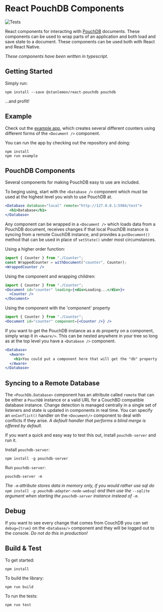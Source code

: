 # React PouchDB Components

![Tests](https://github.com/stanlemon/react-pouchdb/workflows/Tests/badge.svg)

React components for interacting with [PouchDB](https://pouchdb.com) documents.  These components can be used to wrap parts of an application and both load and save state to a document.  These components can be used both with React and React Native.

*These components have been written in typescript.*

## Getting Started

Simply run:

```shell
npm install --save @stanlemon/react-pouchdb pouchdb
```

...and profit!

## Example

Check out the [example app](./example/), which creates several different counters using different forms of the `<Document />` component.

You can run the app by checking out the repository and doing:

```shell
npm install
npm run example
```

## PouchDB Components

Several components for making PouchDB easy to use are included.

To beging using, start with the `<Database />` component which must be used at the highest level you wish to use PouchDB at.

```jsx
<Database database="local" remote="http://127.0.0.1:5984/test">
  <h1>Database</h1>
</Database>
```

Any component can be wrapped in a `<Document />` which loads data from a PouchDB document, receives changes if that local PouchDB instance is syncing from a remote CouchDB instance, and provides a `putDocument()` method that can be used in place of `setState()` under most circumstances.

Using a higher order function:
```jsx
import { Counter } from "./Counter";
const WrappedCounter = withDocument("counter", Counter);
<WrappedCounter />
```

Using the component and wrapping children:
```jsx
import { Counter } from "./Counter";
<Document id="counter" loading={<div>Loading...</div>}>
  <Counter />
</Document>
```

Using the component with the 'component' property
```jsx
import { Counter } from "./Counter";
<Document id="counter" component={<Counter />} />
```

If you want to get the PouchDB instance as a `db` property on a component, simply wrap it in `<Aware/>`.  This can be nested anywhere in your tree so long as at the top level you have a `<Database />` component.

```jsx
<Database>
  <Aware>
    <h1>You could put a component here that will get the "db" property.</h1>
  </Aware>
</Database>
```

## Syncing to a Remote Database

The `<PouchDb.Database>` component has an attribute called `remote` that can be either a `PouchDB` instance or a valid URL for a CouchBD compatible database instance.  Change detection is managed centrally in a single set of listeners and state is updated in components in real time. You can specify an `onConflict()` handler on the `<Document/>` component to deal with conflicts if they arise. *A default handler that performs a blind merge is offered by default.*

If you want a quick and easy way to test this out, install `pouchdb-server` and run it.

Install `pouchdb-server`:

```shell
npm install -g pouchdb-server
```

Run `pouchdb-server`:
```shell
pouchdb-server -m
```
_The `-m` attribute stores data in memory only, if you would rather use sql do `npm install -g pouchdb-adapter-node-websql` and then use the `--sqlite` argument when starting the `pouchdb-server` instance instead of `-m`._

## Debug

If you want to see every change that comes from CouchDB you can set `debug={true}` on the `<Database/>` component and they will be logged out to the console. _Do not do this in production!_

## Build & Test

To get started:
```shell
npm install
```

To build the library:
```shell
npm run build
```

To run the tests:
```shell
npm run test
```